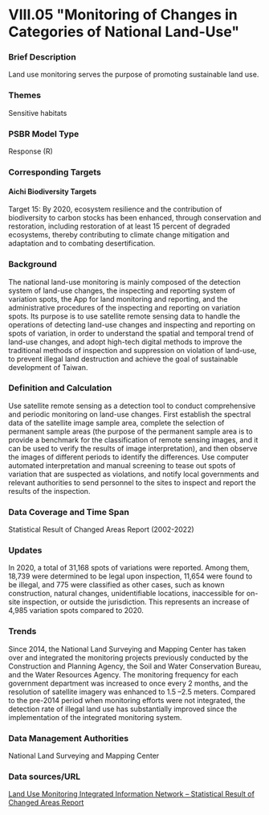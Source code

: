 # VIII.05 "Monitoring of Changes in Categories of National Land-Use"

<script type="text/javascript" src="http://cdn.mathjax.org/mathjax/latest/MathJax.js?config=TeX-AMS-MML_HTMLorMML"></script>

### Brief Description
Land use monitoring serves the purpose of promoting sustainable land use.

### Themes
Sensitive habitats
### PSBR Model Type
Response (R)
### Corresponding Targets
#### Aichi Biodiversity Targets
Target 15: By 2020, ecosystem resilience and the contribution of biodiversity to carbon stocks has been enhanced, through conservation and restoration, including restoration of at least 15 percent of degraded ecosystems, thereby contributing to climate change mitigation and adaptation and to combating desertification.
### Background
The national land-use monitoring is mainly composed of the detection system of land-use changes, the inspecting and reporting system of variation spots, the App for land monitoring and reporting, and the administrative procedures of the inspecting and reporting on variation spots. Its purpose is to use satellite remote sensing data to handle the operations of detecting land-use changes and inspecting and reporting on spots of variation, in order to understand the spatial and temporal trend of land-use changes, and adopt high-tech digital methods to improve the traditional methods of inspection and suppression on violation of land-use, to prevent illegal land destruction and achieve the goal of sustainable development of Taiwan.
### Definition and Calculation
Use satellite remote sensing as a detection tool to conduct comprehensive and periodic monitoring on land-use changes. First establish the spectral data of the satellite image sample area, complete the selection of permanent sample areas (the purpose of the permanent sample area is to provide a benchmark for the classification of remote sensing images, and it can be used to verify the results of image interpretation), and then observe the images of different periods to identify the differences. Use computer automated interpretation and manual screening to tease out spots of variation that are suspected as violations, and notify local governments and relevant authorities to send personnel to the sites to inspect and report the results of the inspection.
### Data Coverage and Time Span
Statistical Result of Changed Areas Report (2002-2022)
### Updates
In 2020, a total of 31,168 spots of variations were reported. Among them, 18,739 were determined to be legal upon inspection, 11,654 were found to be illegal, and 775 were classified as other cases, such as known construction, natural changes, unidentifiable locations, inaccessible for on-site inspection, or outside the jurisdiction. This represents an increase of 4,985 variation spots compared to 2020.
### Trends
Since 2014, the National Land Surveying and Mapping Center has taken over and integrated the monitoring projects previously conducted by the Construction and Planning Agency, the Soil and Water Conservation Bureau, and the Water Resources Agency. The monitoring frequency for each government department was increased to once every 2 months, and the resolution of satellite imagery was enhanced to 1.5 –2.5 meters. Compared to the pre-2014 period when monitoring efforts were not integrated, the detection rate of illegal land use has substantially improved since the implementation of the integrated monitoring system.
### Data Management Authorities
National Land Surveying and Mapping Center
### Data sources/URL
[Land Use Monitoring Integrated Information Network – Statistical Result of Changed Areas Report](https://landchg.tcd.gov.tw/Module/RWD/Web/pub_result.aspx)
